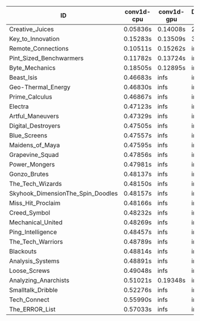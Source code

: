 |ID|conv1d-cpu|conv1d-gpu|DWSPConv2D-gpu|gemm-gpu|avg|
|-|-|-|-|-|-|
|Creative_Juices|0.05836s|0.14008s|2.86772s|1.77242s|1.20965s|
|Key_to_Innovation|0.15283s|0.13509s|3.07589s|2.49802s|1.46546s|
|Remote_Connections|0.10511s|0.15262s|infs|4.42863s|infs|
|Pint_Sized_Benchwarmers|0.11782s|0.13724s|infs|4.68165s|infs|
|Byte_Mechanics|0.18505s|0.12895s|infs|4.65268s|infs|
|Beast_Isis|0.46683s|infs|infs|4.48184s|infs|
|Geo-Thermal_Energy|0.46830s|infs|infs|4.48820s|infs|
|Prime_Calculus|0.46867s|infs|infs|4.49385s|infs|
|Electra|0.47123s|infs|infs|4.52223s|infs|
|Artful_Maneuvers|0.47329s|infs|infs|4.49426s|infs|
|Digital_Destroyers|0.47505s|infs|infs|4.47449s|infs|
|Blue_Screens|0.47557s|infs|infs|4.48701s|infs|
|Maidens_of_Maya|0.47595s|infs|infs|4.49821s|infs|
|Grapevine_Squad|0.47856s|infs|infs|4.47401s|infs|
|Power_Mongers|0.47981s|infs|infs|4.48882s|infs|
|Gonzo_Brutes|0.48137s|infs|infs|4.59538s|infs|
|The_Tech_Wizards|0.48150s|infs|infs|4.51496s|infs|
|Skyhook_DimensionThe_Spin_Doodles|0.48157s|infs|infs|4.51655s|infs|
|Miss_Hit_Proclaim|0.48166s|infs|infs|4.45996s|infs|
|Creed_Symbol|0.48232s|infs|infs|4.64701s|infs|
|Mechanical_United|0.48269s|infs|infs|4.63546s|infs|
|Ping_Intelligence|0.48457s|infs|infs|4.48504s|infs|
|The_Tech_Warriors|0.48789s|infs|infs|4.47594s|infs|
|Blackouts|0.48814s|infs|infs|4.51238s|infs|
|Analysis_Systems|0.48891s|infs|infs|4.46940s|infs|
|Loose_Screws|0.49048s|infs|infs|4.67451s|infs|
|Analyzing_Anarchists|0.51021s|0.19348s|infs|4.57893s|infs|
|Smalltalk_Dribble|0.52276s|infs|infs|4.48439s|infs|
|Tech_Connect|0.55990s|infs|infs|4.60477s|infs|
|The_ERROR_List|0.57033s|infs|infs|4.52977s|infs|
